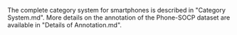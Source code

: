 <!-- 
智能手机的完整类别体系的介绍在 category system.md 中。Phone-SOCP数据集标注的更多细节在 Annonation.md 中。
-->
The complete category system for smartphones is described in "Category System.md". More details on the annotation of the Phone-SOCP dataset are available in "Details of Annotation.md".
